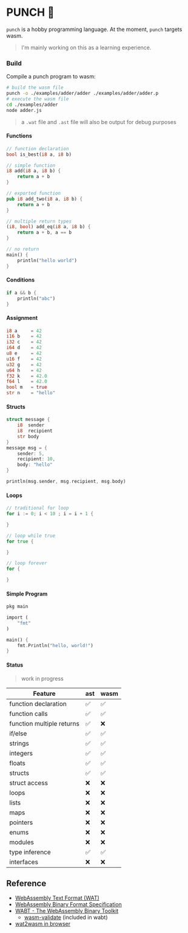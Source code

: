# PUNCH 🥊
`punch` is a hobby programming language.  At the moment, `punch` targets wasm.
> I'm mainly working on this as a learning experience.

### Build
Compile a punch program to wasm:
```bash
# build the wasm file
punch -o ./examples/adder/adder ./examples/adder/adder.p
# execute the wasm file
cd ./examples/adder
node adder.js
```

> a `.wat` file and `.ast` file will also be output for debug purposes

#### Functions

```rust
// function declaration
bool is_best(i8 a, i8 b)

// simple function
i8 add(i8 a, i8 b) {
    return a + b
}

// exported function
pub i8 add_two(i8 a, i8 b) {
    return a + b
}

// multiple return types
(i8, bool) add_eq(i8 a, i8 b) {
    return a + b, a == b
}

// no return
main() {
    println("hello world")
}
```

#### Conditions

```rust
if a && b {
    println("abc")
}
```

#### Assignment

```rust
i8 a     = 42
i16 b    = 42
i32 c    = 42
i64 d    = 42
u8 e     = 42
u16 f    = 42
u32 g    = 42
u64 h    = 42
f32 k    = 42.0
f64 l    = 42.0
bool m   = true
str n    = "hello"
```

#### Structs

```rust
struct message {
    i8  sender
    i8 	recipient
    str body
}
message msg = {
    sender: 5,
    recipient: 10,
    body: "hello"
}

println(msg.sender, msg.recipient, msg.body)
```

#### Loops

```go
// traditional for loop
for i := 0; i < 10 ; i = i + 1 {

}

// loop while true
for true {

}

// loop forever
for {

}
```

#### Simple Program

```rust
pkg main

import (
    "fmt"
)

main() {
    fmt.Println("hello, world!")
}
```

#### Status
> work in progress

| Feature | ast | wasm |
| - | - | - |
| function declaration | ✅ | ✅ |
| function calls | ✅ | ✅ |
| function multiple returns | ✅ | ❌ |
| if/else | ✅ | ✅ |
| strings | ✅ | ✅ |
| integers | ✅ | ✅ |
| floats | ✅ |  ✅ |
| structs | ✅ | ✅ |
| struct access | ❌ | ❌ |
| loops | ❌ | ❌ |
| lists | ❌ | ❌ |
| maps | ❌ | ❌ |
| pointers | ❌ | ❌ |
| enums | ❌ | ❌ |
| modules | ❌ | ❌ |
| type inference | ✅ | ✅ |
| interfaces | ❌ | ❌ |

## Reference
- [WebAssembly Text Format (WAT)](https://webassembly.github.io/spec/core/text/index.html)
- [WebAssembly Binary Format Specification](https://webassembly.github.io/spec/core/binary/index.html)
- [WABT - The WebAssembly Binary Toolkit](https://github.com/WebAssembly/wabt)
    - [wasm-validate](https://webassembly.github.io/wabt/doc/wasm-validate.1.html) (included in wabt)
- [wat2wasm in browser](https://webassembly.github.io/wabt/demo/wat2wasm/)
